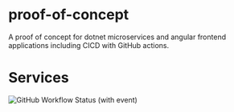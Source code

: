 # proof-of-concept
A proof of concept for dotnet microservices and angular frontend applications including CICD with GitHub actions.

# Services
 ![GitHub Workflow Status (with event)](https://img.shields.io/github/actions/workflow/status/ceavestps/proof-of-concept/catalog-tests.yaml?label=Catalog)
